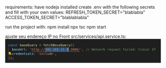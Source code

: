 requirements:
have nodejs installed
create .env with the following secrets and fill with your own values:
REFRESH_TOKEN_SECRET="blablabla"
ACCESS_TOKEN_SECRET="blablablabla"

run the project with:
npm install
npx tsc
npm start

ajuste seu endereço IP no Front
src/services/api.service.ts:
![alt text](image.png)
